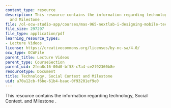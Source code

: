 ```yaml
---
content_type: resource
description: This resource contains the information regarding technology, Social Context.
  and Milestone .
file: /ol-ocw-studio-app/courses/mas-965-nextlab-i-designing-mobile-technologies-for-the-next-billion-users-fall-2008/a70a12cbf6be61b4baac0f93201ef9e0_MITMAS_965F08_Lec07_social.pdf
file_size: 297297
file_type: application/pdf
learning_resource_types:
- Lecture Videos
license: https://creativecommons.org/licenses/by-nc-sa/4.0/
ocw_type: OCWFile
parent_title: Lecture Videos
parent_type: CourseSection
parent_uid: 2fea8c16-00d0-bf58-c7a4-ce2f92360b8e
resourcetype: Document
title: Technology, Social Context and Milestone
uid: a70a12cb-f6be-61b4-baac-0f93201ef9e0
---
```

This resource contains the information regarding technology, Social Context. and Milestone .